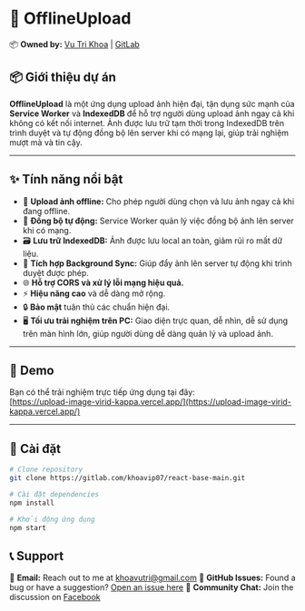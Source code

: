 # 🚀 OfflineUpload

📦 **Owned by:** [Vu Tri Khoa](https://github.com/khoavutri) | [GitLab](https://gitlab.com/khoavip07)

## 📦 Giới thiệu dự án

**OfflineUpload** là một ứng dụng upload ảnh hiện đại, tận dụng sức mạnh của **Service Worker** và **IndexedDB** để hỗ trợ người dùng upload ảnh ngay cả khi không có kết nối internet. Ảnh được lưu trữ tạm thời trong IndexedDB trên trình duyệt và tự động đồng bộ lên server khi có mạng lại, giúp trải nghiệm mượt mà và tin cậy.

---

## ✨ Tính năng nổi bật

- 🚀 **Upload ảnh offline:** Cho phép người dùng chọn và lưu ảnh ngay cả khi đang offline.
- 🔄 **Đồng bộ tự động:** Service Worker quản lý việc đồng bộ ảnh lên server khi có mạng.
- 🗃️ **Lưu trữ IndexedDB:** Ảnh được lưu local an toàn, giảm rủi ro mất dữ liệu.
- 🧩 **Tích hợp Background Sync:** Giúp đẩy ảnh lên server tự động khi trình duyệt được phép.
- 🌐 **Hỗ trợ CORS và xử lý lỗi mạng hiệu quả.**
- ⚡ **Hiệu năng cao** và dễ dàng mở rộng.
- 🔒 **Bảo mật** tuân thủ các chuẩn hiện đại.
- 🖥️ **Tối ưu trải nghiệm trên PC:** Giao diện trực quan, dễ nhìn, dễ sử dụng trên màn hình lớn, giúp người dùng dễ dàng quản lý và upload ảnh.

---

## 🔗 Demo

Bạn có thể trải nghiệm trực tiếp ứng dụng tại đây:  
[https://upload-image-virid-kappa.vercel.app/](https://upload-image-virid-kappa.vercel.app/)

---

## 📜 Cài đặt

```bash
# Clone repository
git clone https://gitlab.com/khoavip07/react-base-main.git

# Cài đặt dependencies
npm install

# Khởi động ứng dụng
npm start


```

## 📞 Support

💌 **Email:** Reach out to me at [khoavutri@gmail.com](mailto:khoavutri@gmail.com)
🐛 **GitHub Issues:** Found a bug or have a suggestion? [Open an issue here](https://github.com/khoavutri)
💬 **Community Chat:** Join the discussion on [Facebook](https://www.facebook.com/khoa.tri.365.org)
